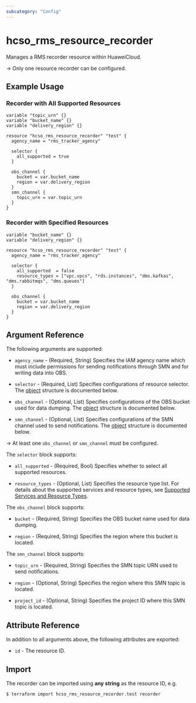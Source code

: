 ```yaml
---
subcategory: "Config"
---
```


# hcso_rms_resource_recorder

Manages a RMS recorder resource within HuaweiCloud.

-> Only one resource recorder can be configured.

## Example Usage

### Recorder with All Supported Resources

```hcl
variable "topic_urn" {}
variable "bucket_name" {}
variable "delivery_region" {}

resource "hcso_rms_resource_recorder" "test" {
  agency_name = "rms_tracker_agency"

  selector {
    all_supported = true
  }

  obs_channel {
    bucket = var.bucket_name
    region = var.delivery_region
  }
  smn_channel {
    topic_urn = var.topic_urn
  }
}
```

### Recorder with Specified Resources

```hcl
variable "bucket_name" {}
variable "delivery_region" {}

resource "hcso_rms_resource_recorder" "test" {
  agency_name = "rms_tracker_agency"

  selector {
    all_supported  = false
    resource_types = ["vpc.vpcs", "rds.instances", "dms.kafkas", "dms.rabbitmqs", "dms.queues"]
  }

  obs_channel {
    bucket = var.bucket_name
    region = var.delivery_region
  }
}
```

## Argument Reference

The following arguments are supported:

* `agency_name` - (Required, String) Specifies the IAM agency name which must include permissions
  for sending notifications through SMN and for writing data into OBS.

* `selector` - (Required, List) Specifies configurations of resource selector.
  The [object](#Recorder_SelectorConfigBody) structure is documented below.

* `obs_channel` - (Optional, List) Specifies configurations of the OBS bucket used for data dumping.
  The [object](#Recorder_TrackerOBSChannelConfigBody) structure is documented below.

* `smn_channel` - (Optional, List) Specifies configurations of the SMN channel used to send notifications.
  The [object](#Recorder_TrackerSMNChannelConfigBody) structure is documented below.

-> At least one `obs_channel` or `smn_channel` must be configured.

<a name="Recorder_SelectorConfigBody"></a>
The `selector` block supports:

* `all_supported` - (Required, Bool) Specifies whether to select all supported resources.

* `resource_types` - (Optional, List) Specifies the resource type list. For details about the supported services and
  resource types, see [Supported Services and Resource Types](https://support.huaweicloud.com/intl/en-us/api-rms/rms_06_0100.html).

<a name="Recorder_TrackerOBSChannelConfigBody"></a>
The `obs_channel` block supports:

* `bucket` - (Required, String) Specifies the OBS bucket name used for data dumping.

* `region` - (Required, String) Specifies the region where this bucket is located.

<a name="Recorder_TrackerSMNChannelConfigBody"></a>
The `smn_channel` block supports:

* `topic_urn` - (Required, String) Specifies the SMN topic URN used to send notifications.

* `region` - (Optional, String) Specifies the region where this SMN topic is located.

* `project_id` - (Optional, String) Specifies the project ID where this SMN topic is located.

## Attribute Reference

In addition to all arguments above, the following attributes are exported:

* `id` - The resource ID.

## Import

The recorder can be imported using **any string** as the resource ID, e.g.

```bash
$ terraform import hcso_rms_resource_recorder.test recorder
```
